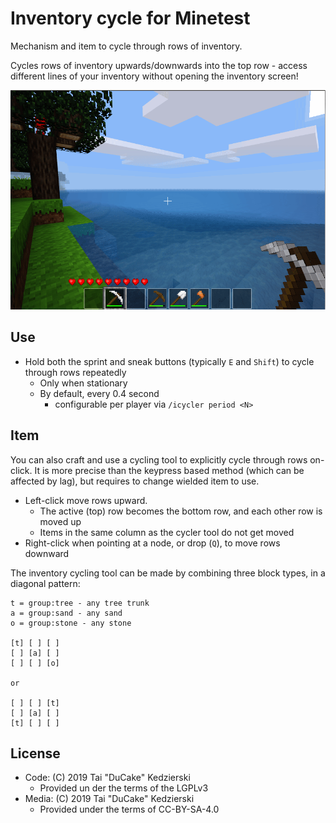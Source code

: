 # Inventory cycle for Minetest

Mechanism and item to cycle through rows of inventory.

Cycles rows of inventory upwards/downwards into the top row - access different lines of your inventory without opening the inventory screen!

![cycle your inventory](readmepics/inventory_cycler.gif)

## Use

* Hold both the sprint and sneak buttons (typically `E` and `Shift`) to cycle through rows repeatedly
    * Only when stationary
    * By default, every 0.4 second
        * configurable per player via `/icycler period <N>`

## Item

You can also craft and use a cycling tool to explicitly cycle through rows on-click. It is more precise than the keypress based method (which can be affected by lag), but requires to change wielded item to use.

* Left-click move rows upward.
    * The active (top) row becomes the bottom row, and each other row is moved up
    * Items in the same column as the cycler tool do not get moved
* Right-click when pointing at a node, or drop (`Q`), to move rows downward

The inventory cycling tool can be made by combining three block types, in a diagonal pattern:

```
t = group:tree - any tree trunk
a = group:sand - any sand
o = group:stone - any stone 

[t] [ ] [ ]
[ ] [a] [ ]
[ ] [ ] [o]

or

[ ] [ ] [t]
[ ] [a] [ ]
[t] [ ] [ ]

```

## License

* Code: (C) 2019 Tai "DuCake" Kedzierski
    * Provided un der the terms of the LGPLv3
* Media: (C) 2019 Tai "DuCake" Kedzierski
    * Provided under the terms of CC-BY-SA-4.0
